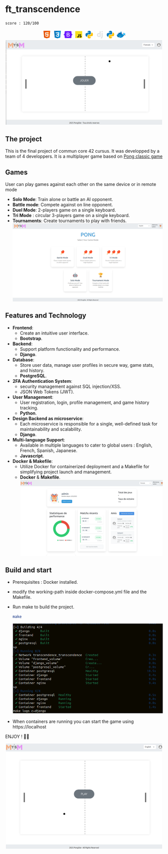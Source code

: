 # ft_transcendence
```
score : 120/100
```
<div align="center">
	<code><img width="30" src="https://github.com/souelgha/images/blob/main/icons8-html-48.png" alt="HTML" title="HTML"/></code>
	<code><img width="30" src="https://github.com/souelgha/images/blob/main/icons8-css3-48.png" alt="CSS" title="CSS"/></code>
	<code><img width="30" src="https://github.com/souelgha/images/blob/main/icons8-bootstrap-48.png" alt="Bootstrap" title="Bootstrap"/></code>
	<code><img width="30" src="https://github.com/souelgha/images/blob/main/icons8-js-48.png" alt="JavaScript" title="JavaScript"/></code>
	<code><img width="30" src="https://github.com/souelgha/images/blob/main/icons8-python-48.png" alt="Python" title="Python"/></code>
	<code><img width="30" src="https://github.com/souelgha/images/blob/main/icons8-django-48.png" alt="Django" title="Django"/></code>
	<code><img width="30" src="https://github.com/souelgha/images/blob/main/icons8-python-48.png" alt="PostgreSQL" title="PostgreSQL"/></code>
  <code><img width="30" src="https://github.com/souelgha/images/blob/main/icons8-docker-48.png" alt="Docker" title="Docker"/></code>
 
</div>
<div align="center">
<img src="https://github.com/souelgha/42_ft_transcendence/blob/main/accueil.png" alt="ft_transcendence" width="500"/>
</div>

## The project
This is the final project of commun core 42 cursus. It was developped by a team of 4 developpers. It is a multiplayer game based on [Pong classic game](https://www.ponggame.org/)

## Games
User can play games against each other on the same device or in remote mode
- **Solo Mode**: Train alone or battle an AI opponent.
- **Battle mode**: Compete against on line opponent.
- **Duel Mode**: 2-players game on a single keyboard.
- **Tri Mode** : circular 3-players game on a single keyboard.
- **Tournaments**: Create tournaments to play with friends.
![apercu](/pong-selec.png)
	
## Features and Technology
- **Frontend**:
  	- Create an intuitive user interface.
  	- **Bootstrap**.
- **Backend**: 
	- Support platform functionality and performance.
   	- **Django**.  
- **Database**: 	
 	- Store user data, manage user profiles in secure way, game stats, and history.
	- **PostgreSQL**.
- **2FA Authentication System**:
  	- security management against SQL injection/XSS.
  	- JSON Web Tokens (JWT).
- **User Management**: 
	- User registration, login, profile management, and game history tracking.
   	- **Python**.
- **Design Backend as microservice**:
  	- Each microservice is responsible for a single, well-defined task for maintainability and scalability.
  	-  **Django**.
- **Multi-language Support**: 
  	- Available in multiple languages to cater to global users : English, French, Spanish, Japanese.
  	- **Javascript**.
- **Docker & Makefile**:
  	- Utilize Docker for containerized deployment and a Makefile for simplifying project launch and management.
  	- **Docker** & **Makefile**.
![apercu](/profile.png)

## Build and start
- Prerequisites : Docker installed.
- modify the working-path inside docker-compose.yml file and the Makefile.
- Run make to build the project.
  ``` bash
  make
  ```
  ![apercu](/docker%20running.png)
  
- When containers are running you can start the game using https://localhost

ENJOY ! 🚀🥳
<div align="center">
	<img src="https://github.com/souelgha/42_ft_transcendence/blob/main/start.png" alt="ft_transcendence" width="500"/>
</div>




